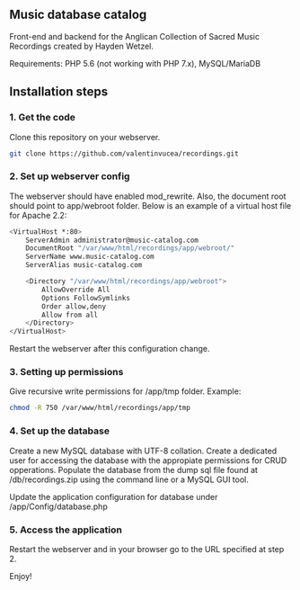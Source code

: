 ## Music database catalog

Front-end and backend for the Anglican Collection of Sacred Music Recordings created by Hayden Wetzel.

Requirements: PHP 5.6 (not working with PHP 7.x), MySQL/MariaDB

## Installation steps

### 1. Get the code
Clone this repository on your webserver.
```bash
git clone https://github.com/valentinvucea/recordings.git
```
### 2. Set up webserver config
The webserver should have enabled mod_rewrite. Also, the document root should point to app/webroot folder. Below is an example of a virtual host file for Apache 2.2:
```bash
<VirtualHost *:80>
    ServerAdmin administrator@music-catalog.com
    DocumentRoot "/var/www/html/recordings/app/webroot/"
    ServerName www.music-catalog.com
    ServerAlias music-catalog.com

    <Directory "/var/www/html/recordings/app/webroot">
        AllowOverride All
        Options FollowSymlinks
        Order allow,deny
        Allow from all
    </Directory>
</VirtualHost>
```
Restart the webserver after this configuration change.

### 3. Setting up permissions
Give recursive write permissions for /app/tmp folder. Example:
```bash
chmod -R 750 /var/www/html/recordings/app/tmp
```
### 4. Set up the database
Create a new MySQL database with UTF-8 collation. Create a dedicated user for accessing the database with the appropiate permissions for CRUD opperations. Populate the database from the dump sql file found at /db/recordings.zip using the command line or a MySQL GUI tool.

Update the application configuration for database under /app/Config/database.php

### 5. Access the application
Restart the webserver and in your browser go to the URL specified at step 2.

Enjoy!